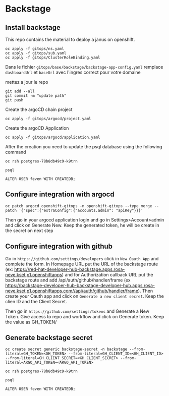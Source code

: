 # Backstage

## Install backstage

This repo contains the material to deploy a janus on openshift.

```shell
oc apply -f gitops/ns.yaml
oc apply -f gitops/sub.yaml
oc apply -f gitops/ClusterRoleBinding.yaml 
```


Dans le fichier ```gitops/base/backstage/backstage-app-config.yaml``` remplace ```dashboardUrl``` et ```baseUrl``` avec l'ingres correct pour votre domaine

mettez a jour le repo

```shell
git add --all
git commit -m "update path"
git push
```

Create the argoCD chain project

```shell
oc apply -f gitops/argocd/project.yaml
```

Create the argoCD Application

```shell
oc apply -f gitops/argocd/application.yaml
```

After the creation you need to update the psql database using the following command

```shell
oc rsh postgres-78b8db49c9-k9trn

psql

ALTER USER feven WITH CREATEDB;
```



## Configure integration with argocd

```shell
oc patch argocd openshift-gitops -n openshift-gitops --type merge --patch '{"spec":{"extraConfig":{"accounts.admin": "apiKey"}}}'
```

Then go in your argocd application login and go in Settings>Account>admin and click on Generate New. Keep the generated token, he will be create in the secret on next step

## Configure integration with github

Go in ```https://github.com/settings/developers``` click in ```New Oauth App``` and complete the form. In Homepage URL put the URL of the backstage route (ex: https://red-hat-developer-hub-backstage.apps.rosa-neve.kset.p1.openshiftapps) and for Authorization callback URL put the backstage route and add /api/auth/github/handler/frame (ex https://backstage-developer-hub-backstage-developer-hub.apps.rosa-neve.kset.p1.openshiftapps.com//api/auth/github/handler/frame). Then create your Oauth app and click on ```Generate a new client secret```. Keep the clien ID and the Client Secret.   

Then go in ```https://github.com/settings/tokens``` and Generate a New Token. Give access to repo and workflow and click on Generate token. Keep the value as GH_TOKEN/

## Generate backstage secret 

```
oc create secret generic backstage-secret -n backstage --from-literal=GH_TOKEN=<GH_TOKEN> --from-literal=GH_CLIENT_ID=<GH_CLIENT_ID> --from-literal=GH_CLIENT_SECRET=<GH_CLIENT_SECRET> --from-literal=ARGO_API_TOKEN=<ARGO_API_TOKEN>
```


```shell
oc rsh postgres-78b8db49c9-k9trn

psql

ALTER USER feven WITH CREATEDB;
```
